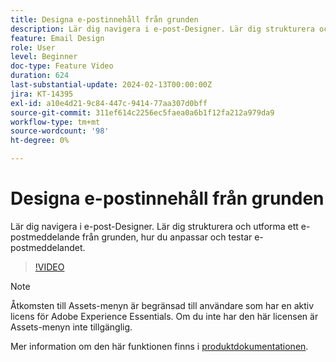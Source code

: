 ```yaml
---
title: Designa e-postinnehåll från grunden
description: Lär dig navigera i e-post-Designer. Lär dig strukturera och utforma ett e-postmeddelande från grunden, hur du anpassar och testar e-postmeddelandet.
feature: Email Design
role: User
level: Beginner
doc-type: Feature Video
duration: 624
last-substantial-update: 2024-02-13T00:00:00Z
jira: KT-14395
exl-id: a10e4d21-9c84-447c-9414-77aa307d0bff
source-git-commit: 311ef614c2256ec5faea0a6b1f12fa212a979da9
workflow-type: tm+mt
source-wordcount: '98'
ht-degree: 0%

---
```


# Designa e-postinnehåll från grunden

Lär dig navigera i e-post-Designer. Lär dig strukturera och utforma ett e-postmeddelande från grunden, hur du anpassar och testar e-postmeddelandet.

>[!VIDEO](https://video.tv.adobe.com/v/3425867/?learn=on)

>[!NOTE]
>
>Åtkomsten till Assets-menyn är begränsad till användare som har en aktiv licens för Adobe Experience Essentials. Om du inte har den här licensen är Assets-menyn inte tillgänglig.

Mer information om den här funktionen finns i [produktdokumentationen](https://experienceleague.adobe.com/docs/campaign-web/v8/msg/email/create-email.html?lang=sv-SE).
